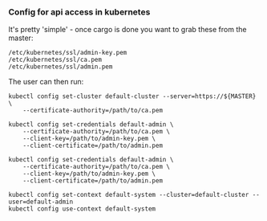 ### Config for api access in kubernetes 

It's pretty 'simple' - once cargo is done you want to grab these from the master:
```
/etc/kubernetes/ssl/admin-key.pem
/etc/kubernetes/ssl/ca.pem
/etc/kubernetes/ssl/admin.pem
```
The user can then run:
```
kubectl config set-cluster default-cluster --server=https://${MASTER} \
    --certificate-authority=/path/to/ca.pem

kubectl config set-credentials default-admin \
    --certificate-authority=/path/to/ca.pem \
    --client-key=/path/to/admin-key.pem \
    --client-certificate=/path/to/admin.pem

kubectl config set-credentials default-admin \
    --certificate-authority=/path/to/ca.pem \
    --client-key=/path/to/admin-key.pem \
    --client-certificate=/path/to/admin.pem

kubectl config set-context default-system --cluster=default-cluster --user=default-admin
kubectl config use-context default-system
```
